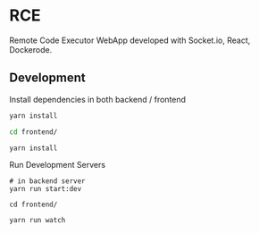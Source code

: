 # RCE
Remote Code Executor WebApp developed with Socket.io, React, Dockerode.



## Development

Install dependencies in both backend / frontend
```bash
yarn install

cd frontend/

yarn install
```

Run Development Servers
```
# in backend server
yarn run start:dev

cd frontend/

yarn run watch
```
